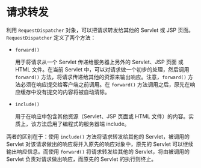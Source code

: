 # 请求转发

利用 `RequestDispatcher` 对象，可以把请求转发给其他的 Servlet 或 JSP 页面。`RequestDispatcher` 定义了两个方法：

*   `forward()`

	用于将请求从一个 Servlet 传递给服务器上另外的 Servlet、JSP 页面 或 HTML 文件。在当前 Servlet 中，可以对请求做一个初步的处理，然后调用 `forward()` 方法，将请求传递给其他的资源来输出响应。注意，`forward()` 方法必须在响应提交给客户端之前调用。在 `forward()` 方法调用之后，原先在响应缓存中没有提交的内容将被自动清除。

*   `include()`

	用于在响应中包含其他资源（Servlet、JSP 页面或 HTML 文件）的内容。实质上，该方法启用了编程式的服务器端 include。

两者的区别在于：使用 `include()` 方法将请求转发给其他的 Servlet，被调用的 Servlet 对该请求做出的响应将并入原先的响应对象中，原先的 Servlet 可以继续输出响应信息。而使用 `forward()` 将请求转发给其他的 Servlet，将由被调用的 Servlet 负责对请求做出响应，而原先的 Servlet 的执行则终止。